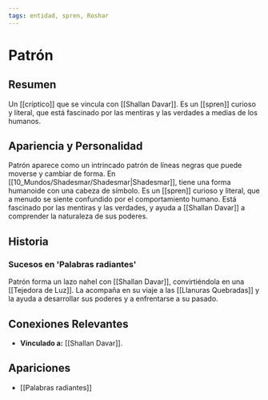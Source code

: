 ```yaml
---
tags: entidad, spren, Roshar
---
```


# Patrón

## Resumen
Un [[críptico]] que se vincula con [[Shallan Davar]]. Es un [[spren]] curioso y literal, que está fascinado por las mentiras y las verdades a medias de los humanos.

## Apariencia y Personalidad
Patrón aparece como un intrincado patrón de líneas negras que puede moverse y cambiar de forma. En [[10_Mundos/Shadesmar/Shadesmar|Shadesmar]], tiene una forma humanoide con una cabeza de símbolo. Es un [[spren]] curioso y literal, que a menudo se siente confundido por el comportamiento humano. Está fascinado por las mentiras y las verdades, y ayuda a [[Shallan Davar]] a comprender la naturaleza de sus poderes.

## Historia
### Sucesos en 'Palabras radiantes'
Patrón forma un lazo nahel con [[Shallan Davar]], convirtiéndola en una [[Tejedora de Luz]]. La acompaña en su viaje a las [[Llanuras Quebradas]] y la ayuda a desarrollar sus poderes y a enfrentarse a su pasado.

## Conexiones Relevantes
* **Vinculado a:** [[Shallan Davar]].

## Apariciones
* [[Palabras radiantes]]

